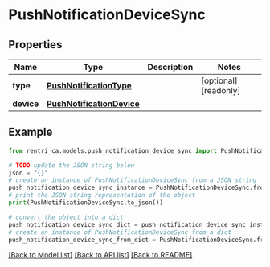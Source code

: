 # PushNotificationDeviceSync


## Properties

Name | Type | Description | Notes
------------ | ------------- | ------------- | -------------
**type** | [**PushNotificationType**](PushNotificationType.md) |  | [optional] [readonly] 
**device** | [**PushNotificationDevice**](PushNotificationDevice.md) |  | 

## Example

```python
from rentri_ca.models.push_notification_device_sync import PushNotificationDeviceSync

# TODO update the JSON string below
json = "{}"
# create an instance of PushNotificationDeviceSync from a JSON string
push_notification_device_sync_instance = PushNotificationDeviceSync.from_json(json)
# print the JSON string representation of the object
print(PushNotificationDeviceSync.to_json())

# convert the object into a dict
push_notification_device_sync_dict = push_notification_device_sync_instance.to_dict()
# create an instance of PushNotificationDeviceSync from a dict
push_notification_device_sync_from_dict = PushNotificationDeviceSync.from_dict(push_notification_device_sync_dict)
```
[[Back to Model list]](../README.md#documentation-for-models) [[Back to API list]](../README.md#documentation-for-api-endpoints) [[Back to README]](../README.md)


